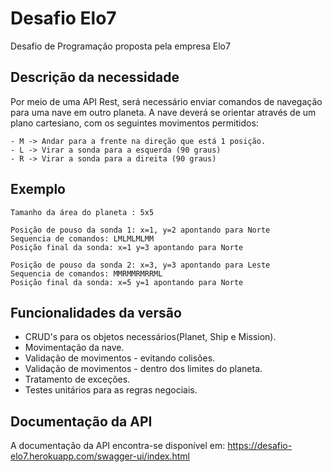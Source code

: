 
# Desafio Elo7

Desafio de Programação proposta pela empresa Elo7

## Descrição da necessidade
Por meio de uma API Rest, será necessário enviar comandos de navegação para uma nave em outro planeta.
A nave deverá se orientar através de um plano cartesiano, com os seguintes movimentos permitidos:

```
- M -> Andar para a frente na direção que está 1 posição.
- L -> Virar a sonda para a esquerda (90 graus)
- R -> Virar a sonda para a direita (90 graus)
```
## Exemplo

```
Tamanho da área do planeta : 5x5

Posição de pouso da sonda 1: x=1, y=2 apontando para Norte
Sequencia de comandos: LMLMLMLMM
Posição final da sonda: x=1 y=3 apontando para Norte

Posição de pouso da sonda 2: x=3, y=3 apontando para Leste
Sequencia de comandos: MMRMMRMRRML
Posição final da sonda: x=5 y=1 apontando para Norte
```


## Funcionalidades da versão

- CRUD's para os objetos necessários(Planet, Ship e Mission).
- Movimentação da nave.
- Validação de movimentos - evitando colisões.
- Validação de movimentos - dentro dos limites do planeta.
- Tratamento de exceções.
- Testes unitários para as regras negociais.


## Documentação da API

A documentação da API encontra-se disponível em:
https://desafio-elo7.herokuapp.com/swagger-ui/index.html
